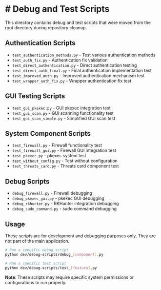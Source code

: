 # # Debug and Test Scripts

This directory contains debug and test scripts that were moved from the root directory during repository cleanup.

## Authentication Scripts

- `test_authentication_methods.py` - Test various authentication methods
- `test_auth_fix.py` - Authentication fix validation
- `test_direct_authentication.py` - Direct authentication testing
- `test_direct_auth_final.py` - Final authentication implementation test
- `test_improved_auth.py` - Improved authentication mechanism test
- `test_wrapper_auth_fix.py` - Wrapper authentication fix test

## GUI Testing Scripts

- `test_gui_pkexec.py` - GUI pkexec integration test
- `test_gui_scan.py` - GUI scanning functionality test
- `test_gui_scan_simple.py` - Simplified GUI scan test

## System Component Scripts

- `test_firewall.py` - Firewall functionality test
- `test_firewall_gui.py` - Firewall GUI integration test
- `test_pkexec.py` - pkexec system test
- `test_without_config.py` - Test without configuration
- `test_threats_card.py` - Threats card component test

## Debug Scripts

- `debug_firewall.py` - Firewall debugging
- `debug_pkexec_gui.py` - pkexec GUI debugging
- `debug_rkhunter.py` - RKHunter integration debugging
- `debug_sudo_command.py` - sudo command debugging

## Usage

These scripts are for development and debugging purposes only. They are not part of the main application.

```bash
# Run a specific debug script
python dev/debug-scripts/debug_[component].py

# Run a specific test script
python dev/debug-scripts/test_[feature].py
```

**Note**: These scripts may require specific system permissions or configurations to run properly.
